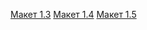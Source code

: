 [Макет 1.3](https://akagamitendo.github.io/js_maket/)
[Макет 1.4](https://akagamitendo.github.io/js_maket/index2.html)
[Макет 1.5](https://akagamitendo.github.io/js_maket/index3.html)
